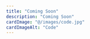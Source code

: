 ```yaml
---
title: "Coming Soon"
description: "Coming Soon"
cardImage: "@/images/code.jpg"
cardImageAlt: "Code"
---
```



